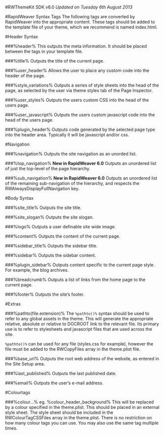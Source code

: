 #RWThemeKit SDK v6.0
*Updated on Tuesday 6th August 2013*


#RapidWeaver Syntax Tags
The following tags are converted by RapidWeaver into the appropriate content. These tags should be added to the template file of your theme, which we recommend is named  index.html.

#Header Syntax

###%header%
This outputs the meta information. It should be placed between the <head> tags in your template file.

###%title%
Outputs the title of the current page.

###%user_header%
Allows the user to place any custom code into the header of the page.

###%style_variations%
Outputs a series of style sheets into the head of the page, as selected by the user via theme styles tab of the Page Inspector.

###%user_styles%
Outputs the users custom CSS into the head of the users page.

###%user_javascript%
Outputs the users custom javascript code into the head of the users page.

###%plugin_header%
Outputs code generated by the selected page type into the header area. Typically it will be javascript and/or css.

#Navigation

###%navigation%
Outputs the site navigation as an unorded list.

###%top_navigation%
**New in RapidWeaver 6.0** Outputs an unordered list of just the top-level of the page hierarchy.

###%sub_navigation%
**New in RapidWeaver 6.0** Outputs an unordered list of the remaining sub-navigation of the hierarchy, and respects the RWAlwaysDisplayFullNavigation key. 

#Body Syntax

###%site_title%
Outputs the site title.

###%site_slogan%
Outputs the site slogan.

###%logo%
Outputs a user definable site wide image.

###%content%
Outputs the content of the current page.

###%sidebar_title%
Outputs the sidebar title.

###%sidebar%
Outputs the sidebar content.

###%plugin_sidebar%
Outputs content specific to the current page style. For example, the blog archives.

###%breadcrumb%
Outputs a list of links from the home page to the current page.

###%footer%
Outputs the site’s footer.

#Extras

###%pathto(file.extension)%
The `%pathto()%` syntax should be used to refer to any global assets in the theme. This will generate the appropriate relative, absolute or relative to DOCROOT link to the relevant file. Its primary use is to refer to stylesheets and javascript files that are used across the site.

`%pathto()%` can be used for any file (styles.css for example), however the file must be added to the RWCopyFiles array in the theme.plist file.

###%base_url%
Outputs the root web address of the website, as entered in the Site Setup area.

###%last_published%
Outputs the last published date.

###%email%
Outputs the user’s e-mail address.

#Colourtags

###%colour...%
eg. %colour_header_background%
This will be replaced by a colour specified in the theme.plist. This should be placed in an external style sheet. The style sheet should be included in the RWColourTagCSSFiles array in the theme.plist. There is no restriction on how many colour tags you can use. You may also use the same tag multiple times.
